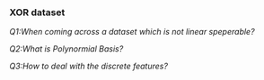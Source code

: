 ### XOR dataset

*Q1:When coming across a dataset which is not linear speperable?*

*Q2:What is Polynormial Basis?*

*Q3:How to deal with the discrete features?*
